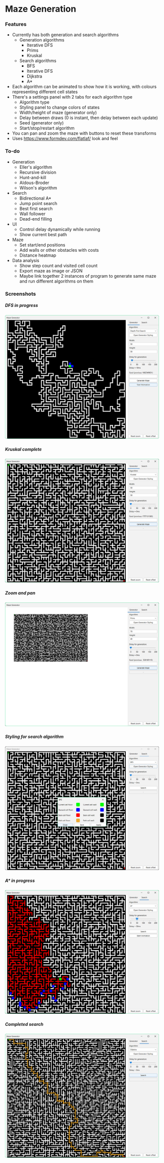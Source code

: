 # Maze Generation 

### Features
- Currently has both generation and search algorithms
  - Generation algorithms
    - Iterative DFS
    - Prims
    - Kruskal
  - Search algorithms
    - BFS
    - Iterative DFS
    - Dijkstra
    - A*
- Each algorithm can be animated to show how it is working, with colours representing different cell states
- There's a settings panel with 2 tabs for each algorithm type
  - Algorithm type
  - Styling panel to change colors of states
  - Width/height of maze (generator only)
  - Delay between draws (0 is instant, then delay between each update)
  - Seed (generator only)
  - Start/stop/restart algorithm
- You can pan and zoom the maze with buttons to reset these transforms
- Uses https://www.formdev.com/flatlaf/ look and feel


### To-do
- Generation
  - Eller's algorithm
  - Recursive division
  - Hunt-and-kill
  - Aldous-Broder
  - Wilson's algorithm
- Search
  - Bidirectional A*
  - Jump point search
  - Best first search
  - Wall follower
  - Dead-end filling
- UI
  - Control delay dynamically while running
  - Show current best path
- Maze
  - Set start/end positions
  - Add walls or other obstacles with costs
  - Distance heatmap
- Data analysis
  - Show step count and visited cell count
  - Export maze as image or JSON
  - Maybe link together 2 instances of program to generate same maze and run different algorithms on them

### Screenshots
##### DFS in progress
![DFS in progress](/screenshots/dfs_in_progress.png)
###
##### Kruskal complete
![Kruskal complete](/screenshots/kruskal_done.png)
###
##### Zoom and pan
![Zoom and pan](/screenshots/zoom_pan.png)
###
##### Styling for search algorithm
![Styling for search algorithm](/screenshots/show_styling.png)
###
##### A* in progress
![A* in progress](/screenshots/search_in_progress.png)
###
##### Completed search
![Zoom and pan](/screenshots/completed_search.png)